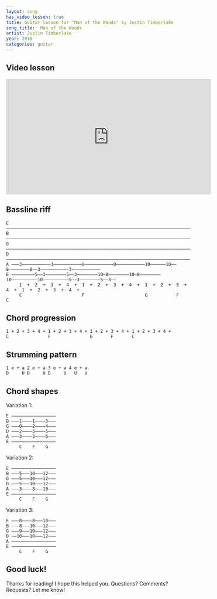 ```yaml
---
layout: song
has_video_lesson: true
title: Guitar lesson for "Man of the Woods" by Justin Timberlake
song_title:  Man of the Woods
artist: Justin Timberlake
year: 2018
categories: guitar
---
```


## Video lesson

<iframe width="560" height="315" src="https://www.youtube.com/embed/PAsqI4UN_lE?showinfo=0" frameborder="0" allowfullscreen></iframe>

## Bassline riff

    E –––––––––––––––––––––––––––––––––––––––––––––––––––––––––––––––––––––––––––––––––––––––––––––––––––
    B –––––––––––––––––––––––––––––––––––––––––––––––––––––––––––––––––––––––––––––––––––––––––––––––––––
    G –––––––––––––––––––––––––––––––––––––––––––––––––––––––––––––––––––––––––––––––––––––––––––––––––––
    D –––––––––––––––––––––––––––––––––––––––––––––––––––––––––––––––––––––––––––––––––––––––––––––––––––
    A –––3–––––––––––3–––––––––––8–––––––––––8–––––––––––10––––––10––8––––––––8––3–––––––––––3–––––––––––
    E –––––––––5––3––––––––5––3––––––––10–8––––––––10–8––––––––10––––––––––10––––––––––5––3––––––––5––3––
         1  +  2  +  3  +  4  +  1  +  2  +  3  +  4  +  1  +  2  +  3  +  4  +  1  +  2  +  3  +  4  +
         C                       F                       G           F           C

## Chord progression

    1 + 2 + 3 + 4 + 1 + 2 + 3 + 4 + 1 + 2 + 3 + 4 + 1 + 2 + 3 + 4 +
    C               F               G       F       C

## Strumming pattern

    1 e + a 2 e + a 3 e + a 4 e + a
    D     U D     U D     U   U   U

## Chord shapes

Variation 1:

    E –––––––––––––––––
    B –––1––––1––––3–––
    G –––0––––2––––4–––
    D –––2––––3––––5–––
    A –––3––––3––––5–––
    E –––––––––––––––––
         C    F    G

Variation 2:

    E –––––––––––––––––
    B –––5–––10–––12–––
    G –––5–––10–––12–––
    D –––5–––10–––12–––
    A –––3––––8–––10–––
    E –––––––––––––––––
         C    F    G

Variation 3:

    E –––8––––8–––10–––
    B –––8–––10–––12–––
    G –––9–––10–––12–––
    D ––10–––10–––12–––
    A –––––––––––––––––
    E –––––––––––––––––
         C    F    G

## Good luck!

Thanks for reading! I hope this helped you. Questions? Comments? Requests? Let me know!
